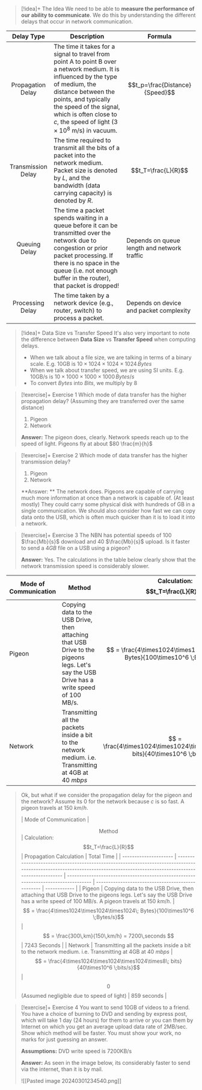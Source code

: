 
> [!idea]+ The Idea
> We need to be able to **measure the performance of our ability to communicate**. We do this by understanding the different delays that occur in network communication.

| Delay Type                          | Description                                                                                                                                                                                                                                                                              | Formula                                     |
| ----------------------------------- | ---------------------------------------------------------------------------------------------------------------------------------------------------------------------------------------------------------------------------------------------------------------------------------------- | ------------------------------------------- |
| <center>Propagation Delay</center>  | The time it takes for a signal to travel from point A to point B over a network medium. It is influenced by the type of medium, the distance between the points, and typically the speed of the signal, which is often close to $c$, the speed of light $(3 \times 10^8$ m/s) in vacuum. | $$t_p=\frac{Distance}{Speed}$$              |
| <center>Transmission Delay</center> | The time required to transmit all the bits of a packet into the network medium. Packet size is denoted by $L$, and the bandwidth (data carrying capacity) is denoted by $R$.                                                                                                             | $$t_T=\frac{L}{R}$$                         |
| <center>Queuing Delay</center>      | The time a packet spends waiting in a queue before it can be transmitted over the network due to congestion or prior packet processing. If there is no space in the queue (i.e. not enough buffer in the router), that packet is dropped!                                                | Depends on queue length and network traffic |
| <center>Processing Delay</center>   | The time taken by a network device (e.g., router, switch) to process a packet.                                                                                                                                                                                                           | Depends on device and packet complexity     |


> [!idea]+ Data Size vs Transfer Speed
> It's also very important to note the difference between **Data Size** vs **Transfer Speed** when computing delays.
> - When we talk about a file size, we are talking in terms of a binary scale. E.g. 10GB is $10\times1024\times1024\times1024\,Bytes$
> - When we talk about transfer speed, we are using SI units. E.g. 10GB/s is $10\times1000\times1000\times1000\,Bytes/s$
> - To convert $Bytes$ into $Bits$, we multiply by $8$


> [!exercise]+ Exercise 1
> Which mode of data transfer has the higher propagation delay? (Assuming they are transferred over the same distance)
> 1. Pigeon
> 2. Network
> 
> **Answer:** The pigeon does, clearly. Network speeds reach up to the speed of light. Pigeons fly at about $80 \frac{m}{h}$


> [!exercise]+ Exercise 2
> Which mode of data transfer has the higher transmission delay?
> 1. Pigeon
> 2. Network
> 
> **Answer: ** The network does. Pigeons are capable of carrying much more information at once than a network is capable of. (At least mostly) They could carry some physical disk with hundreds of GB in a single communication. We should also consider how fast we can copy data onto the USB, which is often much quicker than it is to load it into a network. 


> [!exercise]+ Exercise 3
> The NBN has potential speeds of 100 $\frac{Mb}{s}$ download and 40 $\frac{Mb}{s}$ upload. Is it faster to send a $4 GB$ file on a USB using a pigeon?
> 
> **Answer:** Yes. The calculations in the table below clearly show that the network transmission speed is considerably slower. 
> 
| Mode of Communication | <center>Method</center>                                                                                                                  | Calculation: $$t_T=\frac{L}{R}$$                                                   | Total Time  |
| --------------------- | ---------------------------------------------------------------------------------------------------------------------------------------- | ---------------------------------------------------------------------------------- | ----------- |
| Pigeon                | Copying data to the USB Drive, then attaching that USB Drive to the pigeons legs. Let's say the USB Drive has a write speed of 100 MB/s. | $$ = \frac{4\times1024\times1024\times1024\; Bytes}{100\times10^6 \;Bytes/s}$$     | 43 Seconds  |
| Network               | Transmitting all the packets inside a bit to the network medium. i.e. Transmitting at 4GB at 40 $mbps$                                   | $$ = \frac{4\times1024\times1024\times1024\times8\; bits}{40\times10^6 \;bits/s}$$ | 859 seconds |
>
>Ok, but what if we consider the propagation delay for the pigeon and the network? Assume its 0 for the network because $c$ is so fast. A pigeon travels at 150 $km/h$.
>
>| Mode of Communication | <center>Method</center>                                                                                                                                                  | Calculation: $$t_T=\frac{L}{R}$$                                                   | Propagation Calculation                           | Total Time   |
| --------------------- | ------------------------------------------------------------------------------------------------------------------------------------------------------------------------ | ---------------------------------------------------------------------------------- | ------------------------------------------------- | ------------ |
| Pigeon                | Copying data to the USB Drive, then attaching that USB Drive to the pigeons legs. Let's say the USB Drive has a write speed of 100 MB/s. A pigeon travels at 150 $km/h$. | $$ = \frac{4\times1024\times1024\times1024\; Bytes}{100\times10^6 \;Bytes/s}$$     | $$ = \frac{300\,km}{150\,km/h} = 7200\,seconds $$ | 7243 Seconds |
| Network               | Transmitting all the packets inside a bit to the network medium. i.e. Transmitting at 4GB at 40 $mbps$                                                                   | $$ = \frac{4\times1024\times1024\times1024\times8\; bits}{40\times10^6 \;bits/s}$$ | $$0$$ (Assumed negligible due to speed of light)  | 859 seconds  |


> [!exercise]+ Exercise 4
> You want to send 10GB of videos to a friend. You have a choice of burning to DVD and sending by express post, which will take 1 day (24 hours) for them to arrive or you can them by Internet on which you get an average upload data rate of 2MB/sec. Show which method will be faster. You must show your work, no marks for just guessing an answer.
> 
> **Assumptions:** DVD write speed is 7200KB/s
> 
> **Answer:** As seen in the image below, its considerably faster to send via the internet, than it is by mail.
> 
> ![[Pasted image 20240301234540.png]]

